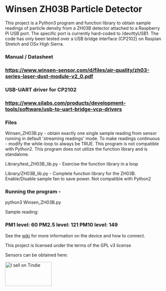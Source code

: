 # Winsen ZH03B Particle Detector 


This project is a Python3 program and function library to obtain sample readings of particle density from a ZH03B detector attached to a Raspberry Pi USB port.  The specific port is currently hard-coded to /dev/ttyUSB1. The code has only been tested over a USB bridge interface (CP2102) on Raspian Stretch and OSx High Sierra.   

### Manual / Datasheet 
### https://www.winsen-sensor.com/d/files/air-quality/zh03-series-laser-dust-module-v2_0.pdf

### USB-UART driver for CP2102
### https://www.silabs.com/products/development-tools/software/usb-to-uart-bridge-vcp-drivers

### Files

Winsen_ZH03B.py - obtain exactly one single sample reading from sensor running in default 'streaming readings' mode. 
                  To make readings continuous -  modify the while-loop to always be TRUE. This program is not compatible with 
                  Python2. This program does not utilize the function library and is standalone.
                  
Library/test_ZH03B_lib.py - Exercise the function library in a loop

Library/ZH03B_lib.py  - Complete function library for the ZH03B. Enable/Disable sample fan to save power. Not compatible with Python2
       
 ### Running the program -
 <prompt> python3 Winsen_ZH03B.py

Sample reading:

###   PM1 level:  60 PM2.5 level:  121 PM10 level:  149


See the [wiki](https://github.com/Theoi-Meteoroi/Winsen_ZH03B/wiki) for more information on the device and how to connect.

This project is licensed under the terms of the GPL v3 license

Sensors can be obtained here:

<a href="https://www.tindie.com/stores/CarbonCycle/?ref=offsite_badges&utm_source=sellers_CarbonCycle&utm_medium=badges&utm_campaign=badge_medium"><img src="https://d2ss6ovg47m0r5.cloudfront.net/badges/tindie-mediums.png" alt="I sell on Tindie" width="150" height="78"></a>
